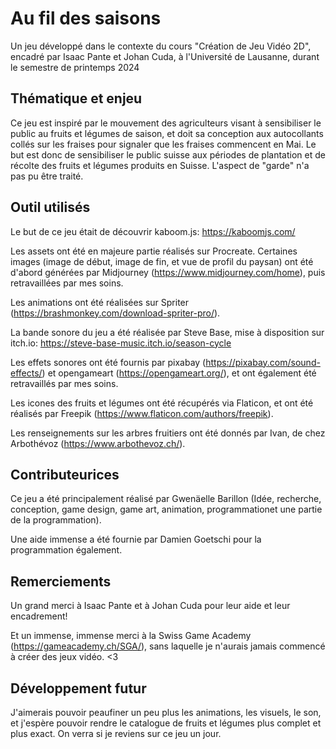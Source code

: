 # Au fil des saisons

Un jeu développé dans le contexte du cours "Création de Jeu Vidéo 2D", encadré par Isaac Pante et Johan Cuda, à l'Université de Lausanne, durant le semestre de printemps 2024

## Thématique et enjeu
Ce jeu est inspiré par le mouvement des agriculteurs visant à sensibiliser le public au fruits et légumes de saison, et doit sa conception aux autocollants collés sur les fraises pour signaler que les fraises commencent en Mai. 
Le but est donc de sensibiliser le public suisse aux périodes de plantation et de récolte des fruits et légumes produits en Suisse. 
L'aspect de "garde" n'a pas pu être traité. 

## Outil utilisés
Le but de ce jeu était de découvrir kaboom.js: https://kaboomjs.com/

Les assets ont été en majeure partie réalisés sur Procreate. 
Certaines images (image de début, image de fin, et vue de profil du paysan) ont été d'abord générées par Midjourney (https://www.midjourney.com/home), puis retravaillées par mes soins.

Les animations ont été réalisées sur Spriter (https://brashmonkey.com/download-spriter-pro/).

La bande sonore du jeu a été réalisée par Steve Base, mise à disposition sur itch.io: https://steve-base-music.itch.io/season-cycle

Les effets sonores ont été fournis par pixabay (https://pixabay.com/sound-effects/) et opengameart (https://opengameart.org/), et ont également été retravaillés par mes soins. 

Les icones des fruits et légumes ont été récupérés via Flaticon, et ont été réalisés par Freepik (https://www.flaticon.com/authors/freepik).

Les renseignements sur les arbres fruitiers ont été donnés par Ivan, de chez Arbothévoz (https://www.arbothevoz.ch/). 

## Contributeurices

Ce jeu a été principalement réalisé par Gwenäelle Barillon (Idée, recherche, conception, game design, game art, animation, programmationet une partie de la programmation). 

Une aide immense a été fournie par Damien Goetschi pour la programmation également. 

## Remerciements
Un grand merci à Isaac Pante et à Johan Cuda pour leur aide et leur encadrement! 

Et un immense, immense merci à la Swiss Game Academy (https://gameacademy.ch/SGA/), sans laquelle je n'aurais jamais commencé à créer des jeux vidéo. <3

## Développement futur
J'aimerais pouvoir peaufiner un peu plus les animations, les visuels, le son, et j'espère pouvoir rendre le catalogue de fruits et légumes plus complet et plus exact. On verra si je reviens sur ce jeu un jour.